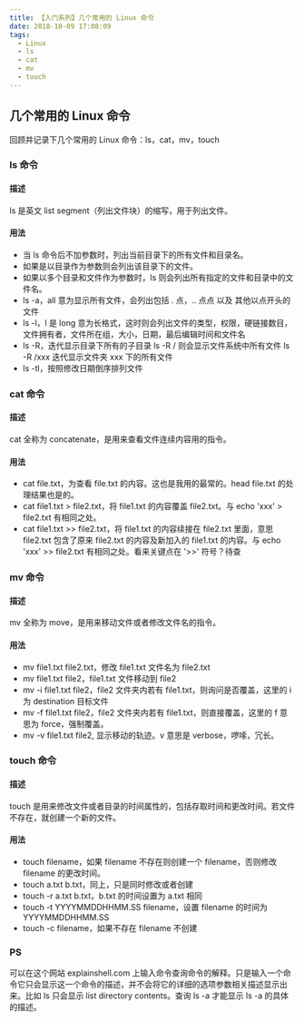 ```yaml
---
title: 【入门系列】几个常用的 Linux 命令
date: 2018-10-09 17:08:09
tags: 
  - Linux
  - ls
  - cat
  - mv
  - touch
---
```

## 几个常用的 Linux 命令
回顾并记录下几个常用的 Linux 命令：ls，cat，mv，touch

### ls 命令
#### 描述
ls 是英文 list segment（列出文件块）的缩写，用于列出文件。

#### 用法
- 当 ls 命令后不加参数时，列出当前目录下的所有文件和目录名。
- 如果是以目录作为参数则会列出该目录下的文件。
- 如果以多个目录和文件作为参数时，ls 则会列出所有指定的文件和目录中的文件名。
- ls -a，all 意为显示所有文件，会列出包括 . 点，.. 点点 以及 其他以点开头的文件
- ls -l，l 是 long 意为长格式，这时则会列出文件的类型，权限，硬链接数目，文件拥有者，文件所在组，大小，日期，最后编辑时间和文件名
- ls -R，迭代显示目录下所有的子目录
  ls -R / 则会显示文件系统中所有文件
  ls -R /xxx 迭代显示文件夹 xxx 下的所有文件
- ls -tl，按照修改日期倒序排列文件

### cat 命令
#### 描述
cat 全称为 concatenate，是用来查看文件连续内容用的指令。

#### 用法
- cat file.txt，为查看 file.txt 的内容。这也是我用的最常的。head file.txt 的处理结果也是的。
- cat file1.txt > file2.txt，将 file1.txt 的内容覆盖 file2.txt。与 echo 'xxx' > file2.txt 有相同之处。
- cat file1.txt >> file2.txt，将 file1.txt 的内容续接在 file2.txt 里面，意思 file2.txt 包含了原来 file2.txt 的内容及新加入的 file1.txt 的内容。与 echo 'xxx' >> file2.txt 有相同之处。看来关键点在 '>>' 符号？待查

### mv 命令
#### 描述
mv 全称为 move，是用来移动文件或者修改文件名的指令。

#### 用法
- mv file1.txt file2.txt，修改 file1.txt 文件名为 file2.txt
- mv file1.txt file2，file1.txt 文件移动到 file2
- mv -i file1.txt file2，file2 文件夹内若有 file1.txt，则询问是否覆盖，这里的 i 为 destination 目标文件
- mv -f file1.txt file2，file2 文件夹内若有 file1.txt，则直接覆盖，这里的 f 意思为 force，强制覆盖。
- mv -v file1.txt file2, 显示移动的轨迹。v 意思是 verbose，啰嗦，冗长。

### touch 命令
#### 描述
touch 是用来修改文件或者目录的时间属性的，包括存取时间和更改时间。若文件不存在，就创建一个新的文件。

#### 用法
- touch filename，如果 filename 不存在则创建一个 filename，否则修改 filename 的更改时间。
- touch a.txt b.txt，同上，只是同时修改或者创建
- touch -r a.txt b.txt，b.txt 的时间设置为 a.txt 相同
- touch -t YYYYMMDDHHMM.SS filename，设置 filename 的时间为 YYYYMMDDHHMM.SS
- touch -c filename，如果不存在 filename 不创建

### PS
可以在这个网站 explainshell.com 上输入命令查询命令的解释。只是输入一个命令它只会显示这一个命令的描述，并不会将它的详细的选项参数相关描述显示出来。比如 ls 只会显示 list directory contents。查询 ls -a 才能显示 ls -a 的具体的描述。

